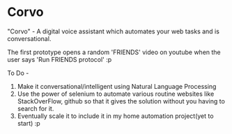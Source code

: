 # Corvo
"Corvo" -  A digital voice assistant which automates your web tasks and is conversational.


The first prototype opens a random 'FRIENDS' video on youtube when the user says 'Run FRIENDS protocol' :p

To Do - 
1) Make it conversational/intelligent using Natural Language Processing
2) Use the power of selenium to automate various routine websites like StackOverFlow, github so that it gives the solution without you having to search for it.
3) Eventually scale it to include it in my home automation project(yet to start) :p

